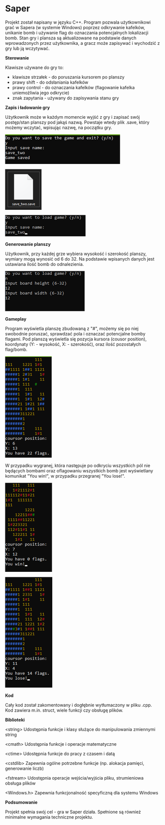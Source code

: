# **Saper**

Projekt został napisany w języku C++. Program pozwala użytkownikowi grać w Sapera (w systemie Windows) poprzez odkrywanie kafelków, unikanie bomb i używanie flag do oznaczania potencjalnych lokalizacji bomb.
Stan gry i plansza są aktualizowane na podstawie danych wprowadzonych przez użytkownika, a gracz może zapisywać i wychodzić z gry lub ją wczytywać.

**Sterowanie**

 Klawisze używane do gry to:
 - klawisze strzałek - do poruszania kursorem po planszy
 - prawy shift - do odsłaniania kafelków
 - prawy control - do oznaczania kafelków (flagowanie kafelka uniemożliwia jego odkrycie)
 - znak zapytania - używany do zapisywania stanu gry

**Zapis i ładowanie gry**

Użytkownik może w każdym momencie wyjść z gry i zapisać swój postęp/stan planszy pod jakąś nazwą. Powstaje wtedy plik .save, który możemy wczytać, wpisując nazwę, na początku gry.

![Alt text](image-4.png)

![Alt text](image-5.png)

![Alt text](image-6.png)

**Generowanie planszy**

Użytkownik, przy każdej grze wybiera wysokość i szerokość planszy, wymiary mogą wynosić od 6 do 32. Na podstawie wpisanych danych jest ustawiana ilość bomb do odnalezienia. 

![Alt text](image-3.png)

**Gameplay**

Program wyświetla planszę zbudowaną z "#", możemy się po niej swobodnie poruszać, sprawdzać pola i oznaczać potencjalne bomby flagami. Pod planszą wyświetla się pozycja kursora (cousor position), koordynaty (Y: - wysokość, X: - szerokość), oraz ilość pozostałych flag/bomb. 

![Alt text](image.png)

W przypadku wygranej, która następuje po odkryciu wszystkich pól nie będących bombami oraz oflagowaniu wszystkich bomb jest wyświetlany komunikat "You win!", w przypadku przegranej "You lose!".

![Alt text](image-2.png)

![Alt text](image-1.png)

**Kod**

Cały kod został zakomentowany i dogłębnie wytłumaczony w pliku .cpp. Kod zawiera m.in. struct, wiele funkcji czy obsługę plików.

**Biblioteki**

\<string>     Udostępnia funkcje i klasy służące do manipulowania zmiennymi string

\<cmath>      Udostępnia funkcje i operacje matematyczne

\<ctime>      Udostępnia funkcje do pracy z czasem i datą

\<cstdlib>    Zapewnia ogólne potrzebne funkcje (np. alokacja pamięci, generowanie liczb)

\<fstream>    Udostępnia operacje wejścia/wyjścia pliku, strumieniowa obsługa plików

\<Windows.h>  Zapewnia funkcjonalność specyficzną dla systemu Windows

**Podsumowanie**

Projekt spełnia swój cel - gra w Saper działa. Spełnione są również minimalne wymagania techniczne projektu.
